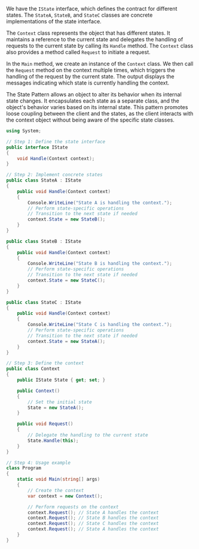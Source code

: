We have the `IState` interface, which defines the contract for different states. The `StateA`, `StateB`, and `StateC` classes are concrete implementations of the state interface.

The `Context` class represents the object that has different states. It maintains a reference to the current state and delegates the handling of requests to the current state by calling its `Handle` method. The `Context` class also provides a method called `Request` to initiate a request.

In the `Main` method, we create an instance of the `Context` class. We then call the `Request` method on the context multiple times, which triggers the handling of the request by the current state. The output displays the messages indicating which state is currently handling the context.

The State Pattern allows an object to alter its behavior when its internal state changes. It encapsulates each state as a separate class, and the object's behavior varies based on its internal state. This pattern promotes loose coupling between the client and the states, as the client interacts with the context object without being aware of the specific state classes.

```csharp
using System;

// Step 1: Define the state interface
public interface IState
{
    void Handle(Context context);
}

// Step 2: Implement concrete states
public class StateA : IState
{
    public void Handle(Context context)
    {
        Console.WriteLine("State A is handling the context.");
        // Perform state-specific operations
        // Transition to the next state if needed
        context.State = new StateB();
    }
}

public class StateB : IState
{
    public void Handle(Context context)
    {
        Console.WriteLine("State B is handling the context.");
        // Perform state-specific operations
        // Transition to the next state if needed
        context.State = new StateC();
    }
}

public class StateC : IState
{
    public void Handle(Context context)
    {
        Console.WriteLine("State C is handling the context.");
        // Perform state-specific operations
        // Transition to the next state if needed
        context.State = new StateA();
    }
}

// Step 3: Define the context
public class Context
{
    public IState State { get; set; }

    public Context()
    {
        // Set the initial state
        State = new StateA();
    }

    public void Request()
    {
        // Delegate the handling to the current state
        State.Handle(this);
    }
}

// Step 4: Usage example
class Program
{
    static void Main(string[] args)
    {
        // Create the context
        var context = new Context();

        // Perform requests on the context
        context.Request(); // State A handles the context
        context.Request(); // State B handles the context
        context.Request(); // State C handles the context
        context.Request(); // State A handles the context
    }
}
```
